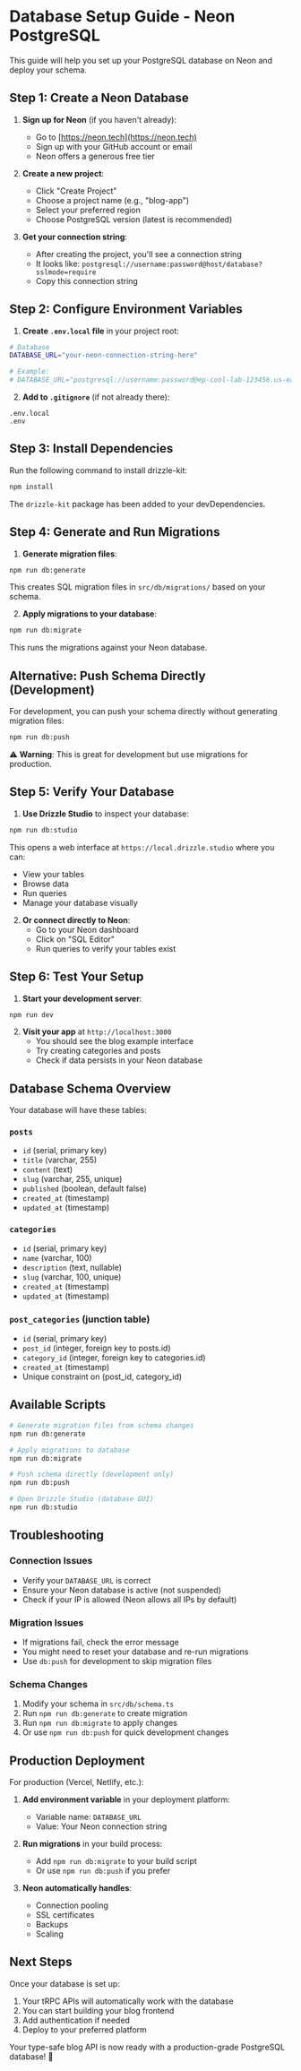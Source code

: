 # Database Setup Guide - Neon PostgreSQL

This guide will help you set up your PostgreSQL database on Neon and deploy your schema.

## Step 1: Create a Neon Database

1. **Sign up for Neon** (if you haven't already):
   - Go to [https://neon.tech](https://neon.tech)
   - Sign up with your GitHub account or email
   - Neon offers a generous free tier

2. **Create a new project**:
   - Click "Create Project"
   - Choose a project name (e.g., "blog-app")
   - Select your preferred region
   - Choose PostgreSQL version (latest is recommended)

3. **Get your connection string**:
   - After creating the project, you'll see a connection string
   - It looks like: `postgresql://username:password@host/database?sslmode=require`
   - Copy this connection string

## Step 2: Configure Environment Variables

1. **Create `.env.local` file** in your project root:

```bash
# Database
DATABASE_URL="your-neon-connection-string-here"

# Example:
# DATABASE_URL="postgresql://username:password@ep-cool-lab-123456.us-east-1.aws.neon.tech/neondb?sslmode=require"
```

2. **Add to `.gitignore`** (if not already there):
```
.env.local
.env
```

## Step 3: Install Dependencies

Run the following command to install drizzle-kit:

```bash
npm install
```

The `drizzle-kit` package has been added to your devDependencies.

## Step 4: Generate and Run Migrations

1. **Generate migration files**:
```bash
npm run db:generate
```

This creates SQL migration files in `src/db/migrations/` based on your schema.

2. **Apply migrations to your database**:
```bash
npm run db:migrate
```

This runs the migrations against your Neon database.

## Alternative: Push Schema Directly (Development)

For development, you can push your schema directly without generating migration files:

```bash
npm run db:push
```

⚠️ **Warning**: This is great for development but use migrations for production.

## Step 5: Verify Your Database

1. **Use Drizzle Studio** to inspect your database:
```bash
npm run db:studio
```

This opens a web interface at `https://local.drizzle.studio` where you can:
- View your tables
- Browse data
- Run queries
- Manage your database visually

2. **Or connect directly to Neon**:
   - Go to your Neon dashboard
   - Click on "SQL Editor"
   - Run queries to verify your tables exist

## Step 6: Test Your Setup

1. **Start your development server**:
```bash
npm run dev
```

2. **Visit your app** at `http://localhost:3000`
   - You should see the blog example interface
   - Try creating categories and posts
   - Check if data persists in your Neon database

## Database Schema Overview

Your database will have these tables:

### `posts`
- `id` (serial, primary key)
- `title` (varchar, 255)
- `content` (text)
- `slug` (varchar, 255, unique)
- `published` (boolean, default false)
- `created_at` (timestamp)
- `updated_at` (timestamp)

### `categories`
- `id` (serial, primary key)
- `name` (varchar, 100)
- `description` (text, nullable)
- `slug` (varchar, 100, unique)
- `created_at` (timestamp)
- `updated_at` (timestamp)

### `post_categories` (junction table)
- `id` (serial, primary key)
- `post_id` (integer, foreign key to posts.id)
- `category_id` (integer, foreign key to categories.id)
- `created_at` (timestamp)
- Unique constraint on (post_id, category_id)

## Available Scripts

```bash
# Generate migration files from schema changes
npm run db:generate

# Apply migrations to database
npm run db:migrate

# Push schema directly (development only)
npm run db:push

# Open Drizzle Studio (database GUI)
npm run db:studio
```

## Troubleshooting

### Connection Issues
- Verify your `DATABASE_URL` is correct
- Ensure your Neon database is active (not suspended)
- Check if your IP is allowed (Neon allows all IPs by default)

### Migration Issues
- If migrations fail, check the error message
- You might need to reset your database and re-run migrations
- Use `db:push` for development to skip migration files

### Schema Changes
1. Modify your schema in `src/db/schema.ts`
2. Run `npm run db:generate` to create migration
3. Run `npm run db:migrate` to apply changes
4. Or use `npm run db:push` for quick development changes

## Production Deployment

For production (Vercel, Netlify, etc.):

1. **Add environment variable** in your deployment platform:
   - Variable name: `DATABASE_URL`
   - Value: Your Neon connection string

2. **Run migrations** in your build process:
   - Add `npm run db:migrate` to your build script
   - Or use `npm run db:push` if you prefer

3. **Neon automatically handles**:
   - Connection pooling
   - SSL certificates
   - Backups
   - Scaling

## Next Steps

Once your database is set up:
1. Your tRPC APIs will automatically work with the database
2. You can start building your blog frontend
3. Add authentication if needed
4. Deploy to your preferred platform

Your type-safe blog API is now ready with a production-grade PostgreSQL database! 🚀